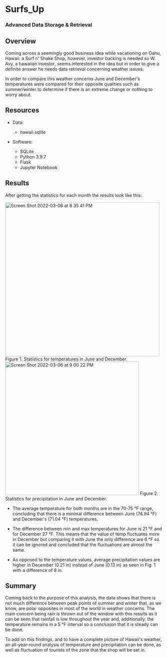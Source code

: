 # Surfs_Up
### Advanced Data Storage & Retrieval

## Overview
Coming across a seemingly good business idea while vacationing on Oahu, Hawaii: a Surf n' Shake Shop, however, investor backing is needed so W. Avy, a hawaiian investor, seems interested in the idea but in order to give a definite answer he needs data retrieval concerning weather issues.

In order to compare this weather concerns June and December's temperatures were compared for their opposite qualities such as summer/winter to determine if there is an extreme change or nothing to worry about.

## Resources
- Data: 
  - hawaii.sqlite
 
- Software:
  - SQLite
  - Python 3.9.7
  - Flask
  - Jupyter Notebook   

## Results
After getting the statistics for each month the results look like this:

<img width="493" alt="Screen Shot 2022-03-06 at 8 35 41 PM" src="https://user-images.githubusercontent.com/83614893/156958485-966e8ee0-2b09-499f-9169-526de0a90f9f.png">
Figure 1. Statistics for temperatures in June and December.


<img width="427" alt="Screen Shot 2022-03-06 at 9 00 22 PM" src="https://user-images.githubusercontent.com/83614893/156960597-5de92e07-879c-4377-b99f-14ad36ecd678.png">
Figure 2. Statistics for precipitation in June and December.

- The average temperature for both months are in the 70-75 °F range, concluding that there is a minimal difference between June (74.94 °F) and December's  (71.04 °F) temperatures.

- The difference between min and max temperatures for June is 21 °F and for December 27 °F. This means that the value of temp fluctuates more in December but comparing it with June the only difference are 6 °F so it can be ignored and concluded that the fluctuations are almost the same.

- As opposed to the temperature values, average precipitation values are higher in December (0.21 in) instead of June (0.13 in) as seen in Fig. 1 with a difference of 8 in.

## Summary
Coming back to the purpose of this analysis, the data shows that there is not much difference between peak points of summer and winter that, as we know, are polar opposites in most of the world in weather concerns. The main concern being rain is thrown out of the window with this results as it can be seen that rainfall is low throughout the year and, additionally, the temperature remains in a 5 °F interval so a conclusion that it is steady can be done.

To add on this findings, and to have a complete picture of Hawaii's weather, an all-year-round analysis of temperature and precipitation can be done, as well as fluctuation of tourists of the zone that the shop will be set in.
